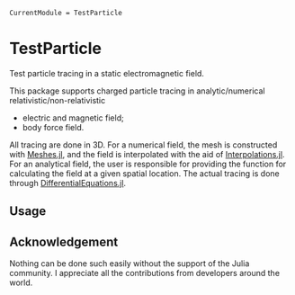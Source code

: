```@meta
CurrentModule = TestParticle
```

# TestParticle

Test particle tracing in a static electromagnetic field.

This package supports charged particle tracing in analytic/numerical relativistic/non-relativistic
* electric and magnetic field;
* body force field.

All tracing are done in 3D. For a numerical field, the mesh is constructed with [Meshes.jl](https://github.com/JuliaGeometry/Meshes.jl), and the field is interpolated with the aid of [Interpolations.jl](https://github.com/JuliaMath/Interpolations.jl).
For an analytical field, the user is responsible for providing the function for calculating the field at a given spatial location.
The actual tracing is done through [DifferentialEquations.jl](https://github.com/SciML/DifferentialEquations.jl).

## Usage



## Acknowledgement

Nothing can be done such easily without the support of the Julia community. I appreciate all the contributions from developers around the world.